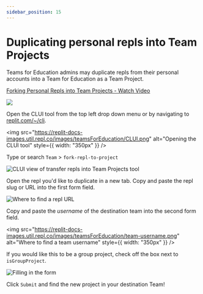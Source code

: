 ```yaml
---
sidebar_position: 15
---
```


# Duplicating personal repls into Team Projects 

Teams for Education admins may duplicate repls from their personal accounts into a Team for Education as a Team Project.

<a href="https://www.loom.com/share/31e2d176705844369364e4339961e292">
    <p>Forking Personal Repls into Team Projects  - Watch Video</p>
    <img
  style={{ maxWidth: 600 }}
  src="https://cdn.loom.com/sessions/thumbnails/31e2d176705844369364e4339961e292-with-play.gif"
/>

  </a>

Open the CLUI tool from the top left drop down menu or by navigating to [replit.com/~/cli](https://replit.com/~/cli).

<img
  src="https://replit-docs-images.util.repl.co/images/teamsForEducation/CLUI.png"
  alt="Opening the CLUI tool"
  style={{ width: "350px" }}
/>



Type or search `Team` > `fork-repl-to-project`

![CLUI view of transfer repls into Team Projects tool](https://replit-docs-images.util.repl.co/images/teamsForEducation/fork-repl-to-teamproject.gif)

Open the repl you'd like to duplicate in a new tab. Copy and paste the repl slug or URL into the first form field. 

![Where to find a repl URL](https://replit-docs-images.util.repl.co/images/teamsForEducation/repl-url.png)

Copy and paste the *username* of the destination team into the second form field.

<img
  src="https://replit-docs-images.util.repl.co/images/teamsForEducation/team-username.png"
  alt="Where to find a team username"
  style={{ width: "350px" }}
/>

If you would like this to be a group project, check off the box next to `isGroupProject`.

![Filling in the form](https://replit-docs-images.util.repl.co/images/teamsForEducation/formfill.gif)

Click `Submit` and find the new project in your destination Team! 
